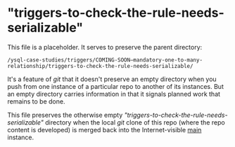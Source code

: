 # "triggers-to-check-the-rule-needs-serializable"

This file is a placeholder. It serves to preserve the parent directory:

```
/ysql-case-studies/triggers/COMING-SOON—mandatory-one-to-many-relationship/triggers-to-check-the-rule-needs-serializable/
```

It's a feature of _git_ that it doesn't preserve an empty directory when you push from one instance of a particular repo to another of its instances. But an empty directory carries information in that it signals planned work that remains to be done.

This file preserves the otherwise empty _"triggers-to-check-the-rule-needs-serializable"_ directory when the local _git_ clone of this repo (where the repo content is developed) is merged back into the Internet-visible [main](https://github.com/YugabyteDB-Samples/ysql-case-studies) instance.
